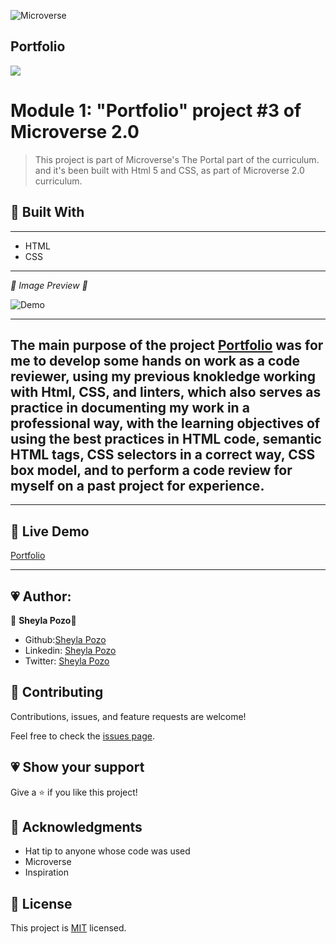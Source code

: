 ![Microverse](https://img.shields.io/badge/Microverse-blueviolet)

## Portfolio


![](https://img.shields.io/github/followers/sheylaPozo?style=social)

# Module 1: "Portfolio" project #3 of Microverse 2.0

> This project is part of Microverse's The Portal part of the curriculum. and it's been built with Html 5 and CSS, as part of Microverse 2.0 curriculum.

## 💖 Built With 

---

- HTML
- CSS

---

*💛 Image Preview 💛*

![Demo](https://user-images.githubusercontent.com/54015740/120832021-cc7ae500-c525-11eb-9812-ca2a95e061bc.jpg)

---
The main purpose of the project [Portfolio](https://sheylapozo.github.io/Portfolio/) was for me to develop some hands on work as a code reviewer, using my previous knokledge working with Html, CSS, and linters, which also serves as practice in documenting my work in a professional way, with the learning objectives of using the best practices in HTML code, semantic HTML tags, CSS selectors in a correct way, CSS box model, and to perform a code review for myself on a past project for experience.
-------
---

## 💖 Live Demo

[Portfolio](https://sheylapozo.github.io/Portfolio/) 

---

## 💗 Author:

👤 **Sheyla Pozo**💖

- Github:[Sheyla Pozo](https://github.com/sheylaPozo)
- Linkedin: [Sheyla Pozo](https://www.linkedin.com/in/sheypozo/)
- Twitter: [Sheyla Pozo](https://twitter.com/sheyPozo)

## 🤝 Contributing

Contributions, issues, and feature requests are welcome!


Feel free to check the [issues page](https://github.com/sheylaPozo/Portfolio/issues).


## 💗 Show your support

Give a ⭐️ if you like this project!

## 💖 Acknowledgments

- Hat tip to anyone whose code was used
- Microverse
- Inspiration

## 📝 License

This project is [MIT](./MIT.md) licensed.
